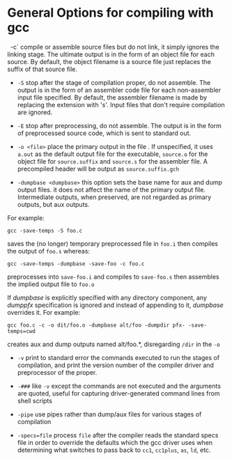 # General Options for compiling with gcc

` `-c` compile or assemble source files but do not link, it simply ignores the linking stage. The ultimate output is in the form of an object file for each source. By default, the object filename is a source file just replaces the suffix of that source file.

- `-S` stop after the stage of compilation proper, do not assemble. The output is in the form of an assembler code file for each non-assembler input file specified. By default, the assembler filename is made by replacing the extension with 's'. Input files that don't require compilation are ignored.

- `-E` stop after preprocessing, do not assemble. The output is in the form of preprocessed source code, which is sent to standard out. 

- `-o <file>` place the primary output in the file <file>. If unspecified, it uses `a.out` as the default output file for the executable, `source.o` for the object file for `source.suffix` and `source.s` for the assembler file. A precompiled header will be output as `source.suffix.gch`


- `-dumpbase <dumpbase>` this option sets the base name for aux and dump output files. it does not affect the name of the primary output file. Intermediate outputs, when preserved, are not regarded as primary outputs, but aux outputs.

For example:

`gcc -save-temps -S foo.c`

saves the (no longer) temporary preprocessed file in `foo.i` then compiles the output of `foo.s` whereas:

`gcc -save-temps -dumpbase -save-foo -c foo.c`

preprocesses into `save-foo.i` and compiles to `save-foo.s` then assembles the implied output file to `foo.o`


If *dumpbase* is explicitly specified with any directory component, any *dumppfx* specification is ignored and instead of appending to it, *dumpbase* overrides it. For example:

`gcc foo.c -c -o dit/foo.o -dumpbase alt/foo -dumpdir pfx- -save-temps=cwd`

creates aux and dump outputs named alt/foo.*, disregarding `/dir` in the `-o`

- `-v` print to standard error the commands executed to run the stages of compilation, and print the version number of the compiler driver and preprocessor of the proper.

- `-###` like `-v` except the commands are not executed and the arguments are quoted, useful for capturing driver-generated command lines from shell scripts

- `-pipe` use pipes rather than dump/aux files for various stages of compilation

- `-specs=file` process `file` after the compiler reads the standard specs file in order to override the defaults which the gcc driver uses when determining what switches to pass back to `cc1`, `cc1plus`, `as`, `ld`, etc. 
